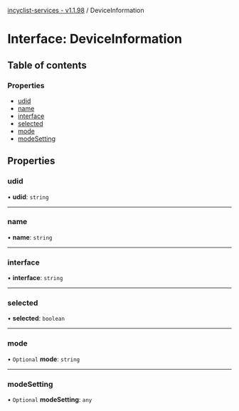 [incyclist-services - v1.1.98](../README.md) / DeviceInformation

# Interface: DeviceInformation

## Table of contents

### Properties

- [udid](DeviceInformation.md#udid)
- [name](DeviceInformation.md#name)
- [interface](DeviceInformation.md#interface)
- [selected](DeviceInformation.md#selected)
- [mode](DeviceInformation.md#mode)
- [modeSetting](DeviceInformation.md#modesetting)

## Properties

### udid

• **udid**: `string`

___

### name

• **name**: `string`

___

### interface

• **interface**: `string`

___

### selected

• **selected**: `boolean`

___

### mode

• `Optional` **mode**: `string`

___

### modeSetting

• `Optional` **modeSetting**: `any`
